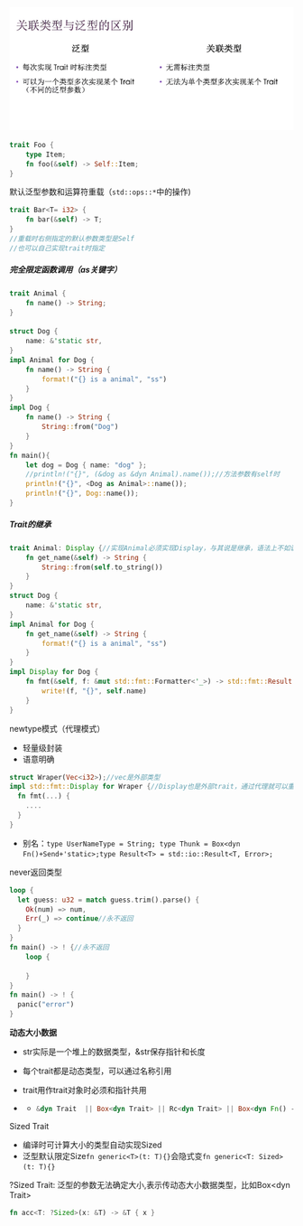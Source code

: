 ![image-20241218150924544](assets/image-20241218150924544.png)

```rust
trait Foo {
    type Item;
    fn foo(&self) -> Self::Item;
}
```

默认泛型参数和运算符重载（`std::ops::*`中的操作)

```rust
trait Bar<T= i32> {
    fn bar(&self) -> T;    
}
//重载时右侧指定的默认参数类型是Self
//也可以自己实现trait时指定
```

##### 完全限定函数调用（as关键字）

```rust
trait Animal {
    fn name() -> String;
}

struct Dog {
    name: &'static str,
}
impl Animal for Dog {
    fn name() -> String {
        format!("{} is a animal", "ss")
    }
}
impl Dog {
    fn name() -> String {
        String::from("Dog")
    }
}
fn main(){
    let dog = Dog { name: "dog" };
    //println!("{}", (&dog as &dyn Animal).name());//方法参数有self时
    println!("{}", <Dog as Animal>::name());
    println!("{}", Dog::name());
}
```

##### Trait的继承

```rust
trait Animal: Display {//实现Animal必须实现Display，与其说是继承，语法上不如说是限定检查
    fn get_name(&self) -> String {
        String::from(self.to_string())
    }
}
struct Dog {
    name: &'static str,
}
impl Animal for Dog {
    fn get_name(&self) -> String {
        format!("{} is a animal", "ss")
    }
}
impl Display for Dog {
    fn fmt(&self, f: &mut std::fmt::Formatter<'_>) -> std::fmt::Result {
        write!(f, "{}", self.name)
    }
}
```

newtype模式（代理模式）

- 轻量级封装
- 语意明确

```rust
struct Wraper(Vec<i32>);//vec是外部类型
impl std::fmt::Display for Wraper {//Display也是外部trait，通过代理就可以重新实现trait
  fn fmt(...) {
    ....
  }
}
```

- 别名：`type UserNameType = String; type Thunk = Box<dyn Fn()+Send+'static>;type Result<T> = std::io::Result<T, Error>;`

never返回类型

```rust
loop {
  let guess: u32 = match guess.trim().parse() {
    Ok(num) => num,
    Err(_) => continue//永不返回
  }
}
fn main() -> ! {//永不返回
    loop {
        
    }
}
fn main() -> ! {
  panic("error")
}
```

**动态大小数据**

- str实际是一个堆上的数据类型，&str保存指针和长度

- 每个trait都是动态类型，可以通过名称引用

- trait用作trait对象时必须和指针共用

- - ```rust
    &dyn Trait  || Box<dyn Trait> || Rc<dyn Trait> || Box<dyn Fn() ->i32>
    ```

Sized Trait

- 编译时可计算大小的类型自动实现Sized
- 泛型默认限定Size`fn generic<T>(t: T){}`会隐式变`fn generic<T: Sized>(t: T){}`

?Sized Trait: 泛型的参数无法确定大小,表示传动态大小数据类型，比如Box\<dyn Trait\>

```rust
fn acc<T: ?Sized>(x: &T) -> &T { x }
```

